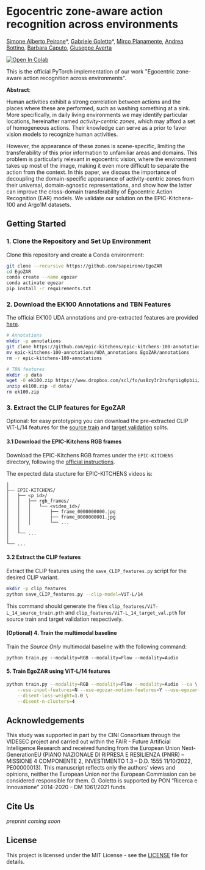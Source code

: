 # Egocentric zone-aware action recognition across environments

[Simone Alberto Peirone](https://scholar.google.com/citations?user=K0efPssAAAAJ)\*, [Gabriele Goletto](https://gabrielegoletto.github.io)\*, [Mirco Planamente](https://scholar.google.com/citations?user=GIJ3h4AAAAAJ), [Andrea Bottino](https://scholar.google.com/citations?user=YWhB9iYAAAAJ), [Barbara Caputo](https://scholar.google.com/citations?user=mHbdIAwAAAAJ&hl=en), [Giuseppe Averta](https://scholar.google.com/citations?user=i4rm0tYAAAAJ)

<a target="_blank" href="https://colab.research.google.com/github/sapeirone/EgoZAR/blob/main/run.ipynb">
  <img src="https://colab.research.google.com/assets/colab-badge.svg" alt="Open In Colab"/>
</a>


This is the official PyTorch implementation of our work "Egocentric zone-aware action recognition across environments".

**Abstract**:

Human activities exhibit a strong correlation between actions and the places where these are performed, such as washing something at a sink. 
More specifically, in daily living environments we may identify particular locations, hereinafter named *activity-centric zones*, which may afford a set of homogeneous actions. 
Their knowledge can serve as a prior to favor vision models to recognize human activities.


However, the appearance of these zones is scene-specific, limiting the transferability of this prior information to unfamiliar areas and domains. This problem is particularly relevant in egocentric vision, where the environment takes up most of the image, making it even more difficult to separate the action from the context.
In this paper, we discuss the importance of decoupling the domain-specific appearance of activity-centric zones from their universal, domain-agnostic representations, and show how the latter can improve the cross-domain transferability of Egocentric Action Recognition (EAR) models. 
We validate our solution on the EPIC-Kitchens-100 and Argo1M datasets.

## Getting Started

### 1. Clone the Repository and Set Up Environment
Clone this repository and create a Conda environment:
```sh
git clone --recursive https://github.com/sapeirone/EgoZAR
cd EgoZAR
conda create --name egozar
conda activate egozar
pip install -r requirements.txt
```

### 2. Download the EK100 Annotations and TBN Features
The official EK100 UDA annotations and pre-extracted features are provided [here](https://github.com/epic-kitchens/C4-UDA-for-Action-Recognition).

```sh
# Annotations
mkdir -p annotations
git clone https://github.com/epic-kitchens/epic-kitchens-100-annotations.git
mv epic-kitchens-100-annotations/UDA_annotations EgoZAR/annotations
rm -r epic-kitchens-100-annotations

# TBN features
mkdir -p data
wget -O ek100.zip https://www.dropbox.com/scl/fo/us8zy3r2rufqriig0pbii/ABeUdV83UNmJ5US-oCxAPno?rlkey=yzbuczl198z067pnotx1zxvuo&e=1&dl=0
unzip ek100.zip -d data/
rm ek100.zip
```

### 3. Extract the CLIP features for EgoZAR
Optional: for easy prototyping you can download the pre-extracted CLIP ViT-L/14 features for the [source train]() and [target validation]() splits.

#### 3.1 Download the EPIC-Kitchens RGB frames
Download the EPIC-Kitchens RGB frames under the `EPIC-KITCHENS` directory, following the [official instructions](https://github.com/epic-kitchens/epic-kitchens-download-scripts).

The expected data stucture for EPIC-KITCHENS videos is:
```text
│
├── EPIC-KITCHENS/
│   ├── <p_id>/
│   │   ├── rgb_frames/
│   │   │   └── <video_id>/
│   │   │       ├── frame_0000000000.jpg
│   │   │       ├── frame_0000000001.jpg
│   │   │       └── ...
│   │
│   └── ...
│
└── ...
```

#### 3.2 Extract the CLIP features
Extract the CLIP features using the `save_CLIP_features.py` script for the desired CLIP variant.

```sh
mkdir -p clip_features
python save_CLIP_features.py --clip-model=ViT-L/14
```

This command should generate the files `clip_features/ViT-L_14_source_train.pth` and `clip_features/ViT-L_14_target_val.pth` for source train and target validation respectively.


#### (Optional) 4. Train the multimodal baseline
Train the *Source Only* multimodal baseline with the following command:
```
python train.py --modality=RGB --modality=Flow --modality=Audio
```

#### 5. Train EgoZAR using ViT-L/14 features
```sh
python train.py --modality=RGB --modality=Flow --modality=Audio --ca \
    --use-input-features=N --use-egozar-motion-features=Y --use-egozar-acz-features=Y \
    --disent-loss-weight=1.0 \
    --disent-n-clusters=4
```

## Acknowledgements
This study was supported in part by the CINI Consortium through the VIDESEC project and carried out within the FAIR - Future Artificial Intelligence Research and received funding from the European Union Next-GenerationEU (PIANO NAZIONALE DI RIPRESA E RESILIENZA (PNRR) – MISSIONE 4 COMPONENTE 2, INVESTIMENTO 1.3 – D.D. 1555 11/10/2022, PE00000013). This manuscript reflects only the authors’ views and opinions, neither the European Union nor the European Commission can be considered responsible for them. G. Goletto is supported by PON “Ricerca e Innovazione” 2014-2020 – DM 1061/2021 funds.

## Cite Us
*preprint coming soon*

## License

This project is licensed under the MIT License - see the [LICENSE](LICENSE) file for details.
